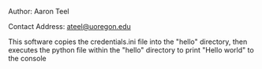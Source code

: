 Author: Aaron Teel

Contact Address: ateel@uoregon.edu

This software copies the credentials.ini file into the "hello" directory, then executes the python file within the "hello" directory to print "Hello world" to the console
